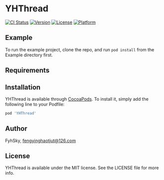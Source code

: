 # YHThread

[![CI Status](https://img.shields.io/travis/FyhSky/YHThread.svg?style=flat)](https://travis-ci.org/FyhSky/YHThread)
[![Version](https://img.shields.io/cocoapods/v/YHThread.svg?style=flat)](https://cocoapods.org/pods/YHThread)
[![License](https://img.shields.io/cocoapods/l/YHThread.svg?style=flat)](https://cocoapods.org/pods/YHThread)
[![Platform](https://img.shields.io/cocoapods/p/YHThread.svg?style=flat)](https://cocoapods.org/pods/YHThread)

## Example

To run the example project, clone the repo, and run `pod install` from the Example directory first.

## Requirements

## Installation

YHThread is available through [CocoaPods](https://cocoapods.org). To install
it, simply add the following line to your Podfile:

```ruby
pod 'YHThread'
```

## Author

FyhSky, fengyinghaotjut@126.com

## License

YHThread is available under the MIT license. See the LICENSE file for more info.
